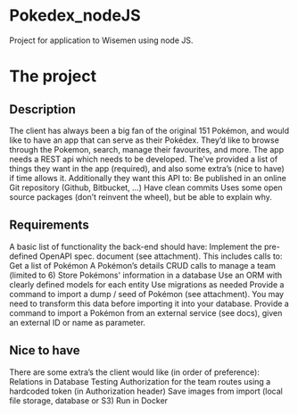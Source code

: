 # Pokedex_nodeJS
Project for application to Wisemen using node JS. 

# The project

## Description
The client has always been a big fan of the original 151 Pokémon, and would like to have an app that can serve as their Pokédex. They’d like to browse through the Pokemon, search, manage their favourites, and more. The app needs a REST api which needs to be developed.
The’ve provided a list of things they want in the app (required), and also some extra’s (nice to have) if time allows it.
Additionally they want this API to:
Be published in an online Git repository (Github, Bitbucket, …)
Have clean commits
Uses some open source packages (don’t reinvent the wheel), but be able to explain why.

## Requirements
A basic list of functionality the back-end should have:
Implement the pre-defined OpenAPI spec. document (see attachment). This includes calls to:
Get a list of Pokémon
A Pokémon’s details
CRUD calls to manage a team (limited to 6)
Store Pokémons' information in a database
Use an ORM with clearly defined models for each entity
Use migrations as needed
Provide a command to import a dump / seed of Pokémon (see attachment).
You may need to transform this data before importing it into your database.
Provide a command to import a Pokémon from an external service (see docs), given an external ID or name as parameter.

## Nice to have
There are some extra’s the client would like (in order of preference):
Relations in Database
Testing
Authorization for the team routes using a hardcoded token (in Authorization header)
Save images from import (local file storage, database or S3)
Run in Docker
